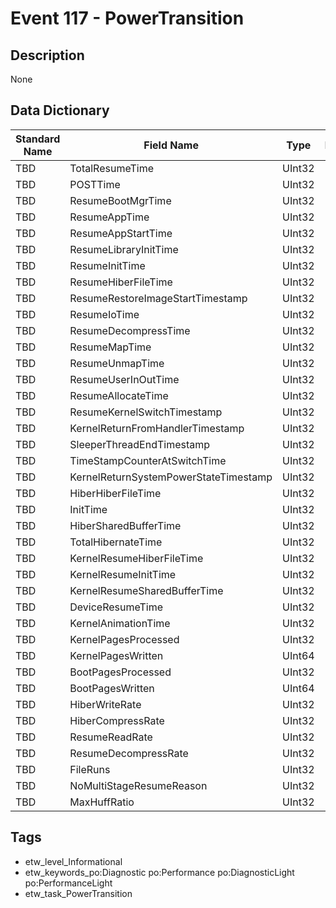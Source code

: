 # Event 117 - PowerTransition

## Description
None

## Data Dictionary
|Standard Name|Field Name|Type|Description|Sample Value|
|---|---|---|---|---|
|TBD|TotalResumeTime|UInt32|None|`None`|
|TBD|POSTTime|UInt32|None|`None`|
|TBD|ResumeBootMgrTime|UInt32|None|`None`|
|TBD|ResumeAppTime|UInt32|None|`None`|
|TBD|ResumeAppStartTime|UInt32|None|`None`|
|TBD|ResumeLibraryInitTime|UInt32|None|`None`|
|TBD|ResumeInitTime|UInt32|None|`None`|
|TBD|ResumeHiberFileTime|UInt32|None|`None`|
|TBD|ResumeRestoreImageStartTimestamp|UInt32|None|`None`|
|TBD|ResumeIoTime|UInt32|None|`None`|
|TBD|ResumeDecompressTime|UInt32|None|`None`|
|TBD|ResumeMapTime|UInt32|None|`None`|
|TBD|ResumeUnmapTime|UInt32|None|`None`|
|TBD|ResumeUserInOutTime|UInt32|None|`None`|
|TBD|ResumeAllocateTime|UInt32|None|`None`|
|TBD|ResumeKernelSwitchTimestamp|UInt32|None|`None`|
|TBD|KernelReturnFromHandlerTimestamp|UInt32|None|`None`|
|TBD|SleeperThreadEndTimestamp|UInt32|None|`None`|
|TBD|TimeStampCounterAtSwitchTime|UInt32|None|`None`|
|TBD|KernelReturnSystemPowerStateTimestamp|UInt32|None|`None`|
|TBD|HiberHiberFileTime|UInt32|None|`None`|
|TBD|InitTime|UInt32|None|`None`|
|TBD|HiberSharedBufferTime|UInt32|None|`None`|
|TBD|TotalHibernateTime|UInt32|None|`None`|
|TBD|KernelResumeHiberFileTime|UInt32|None|`None`|
|TBD|KernelResumeInitTime|UInt32|None|`None`|
|TBD|KernelResumeSharedBufferTime|UInt32|None|`None`|
|TBD|DeviceResumeTime|UInt32|None|`None`|
|TBD|KernelAnimationTime|UInt32|None|`None`|
|TBD|KernelPagesProcessed|UInt32|None|`None`|
|TBD|KernelPagesWritten|UInt64|None|`None`|
|TBD|BootPagesProcessed|UInt32|None|`None`|
|TBD|BootPagesWritten|UInt64|None|`None`|
|TBD|HiberWriteRate|UInt32|None|`None`|
|TBD|HiberCompressRate|UInt32|None|`None`|
|TBD|ResumeReadRate|UInt32|None|`None`|
|TBD|ResumeDecompressRate|UInt32|None|`None`|
|TBD|FileRuns|UInt32|None|`None`|
|TBD|NoMultiStageResumeReason|UInt32|None|`None`|
|TBD|MaxHuffRatio|UInt32|None|`None`|

## Tags
* etw_level_Informational
* etw_keywords_po:Diagnostic po:Performance po:DiagnosticLight po:PerformanceLight
* etw_task_PowerTransition
